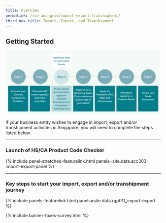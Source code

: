 ```yaml
---
title: Overview
permalink: /run-and-grow/import-export-transhipment/
third_nav_title: Import, Export, and Transhipment
---
```


## Getting Started

![Getting Started](/images/import-export-transhipment/getting_started_banner.png)

If your business entity wishes to engage in import, export and/or transhipment activities in
Singapore, you will need to complete the steps listed below.

---
### Launch of HS/CA Product Code Checker

{% include panel-stretched-featurelink.html panels=site.data.acc303-import-export-panel %}

<!-- {% include panels-featurelink-image.html panels=site.data.acc303-import-export-panel %}

<!-- {% include panels-overview.html panels=site.data.acc303-import-export-panel %} -->

<!-- {% include panels-featurelink.html panels=site.data.acc303-import-export-panel %} -->


---

### Key steps to start your import, export and/or transhipment journey

{% include panels-featurelink.html panels=site.data.rgp011_import-export %}

{% include banner-taxes-survey.html %}

<script src="/jquery/jquery.min.js"></script>
<script src="/jquery/bp-menu-new-tab.js"></script>
